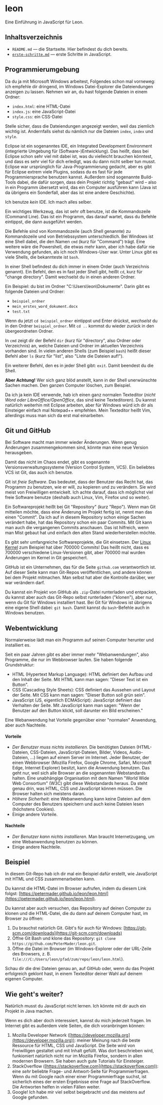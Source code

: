 # leon

Eine Einführung in JavaScript für Leon.

## Inhaltsverzeichnis

* `README.md` &mdash; die Startseite. Hier befindest du dich bereits.
* [`erste-schritte.md`](erste-schritte.md) &mdash; erste Schritte in JavaScript.

## Programmierumgebung

Da du ja mit Microsoft Windows arbeitest, Folgendes schon mal vorneweg: ich
empfehle dir dringend, im Windows Datei-Explorer die Dateiendungen anzeigen zu
lassen. Nehmen wir an, du hast folgende Dateien in einem Ordner:

* `index.html`: eine HTML-Datei
* `index.js`: eine JavaScript-Datei
* `style.css`: ein CSS-Datei

Stelle sicher, dass die Dateiendungen angezeigt werden, weil das ziemlich
wichtig ist. Andernfalls siehst du nämlich nur die Dateien `index`, `index` und
`style`.

Eclipse ist ein sogenanntes IDE, ein Integrated Development Environment
(integrierte Umgebung für (Software-)Entwicklung). Das heißt, dass bei Eclipse
schon sehr viel mit dabei ist, was du vielleicht brauchen könntest, und dass es
sehr viel für dich erledigt, was du dann nicht selber tun musst. Eclipse war
ursprünglich für Java-Programmierung gedacht, aber es gibt für Eclipse extrem
viele Plugins, sodass du es fast für jede Programmiersprache benutzen kannst.
Außerdem sind sogenannte Build-Tools dabei, die dafür sorgen, dass dein Projekt
richtig "gebaut" wird &ndash; also in ein Programm übersetzt wird, das ein
Computer ausführen kann (Java ist da übrigens ein Sonderfall, aber das ist eine
andere Geschichte).

Ich benutze *kein* IDE. Ich mach alles selber.

Ein wichtiges Werkzeug, das ist sehr oft benutze, ist die Kommandozeile (Command
Line). Das ist ein Programm, das darauf wartet, dass du Befehle eintippst, die
dann ausgeführt werden. 

Die Befehle sind von Kommandozeile (auch Shell genannte) zu Kommandozeile und
von Betriebssystem unterschiedlich. Bei Windows ist eine Shell dabei, die den
Namen `cmd` (kurz für "Command") trägt. Eine weitere wäre die Powershell, die
etwas mehr kann, aber ich habe dafür nie Verwendung gefunden, als ich noch
Windows-User war. Unter Linux gibt es viele Shells, die bekannteste ist `bash`.

In einer Shell befindest du dich immer in einem Order (auch Verzeichnis
genannt). Ein Befehl, den es in fast jeder Shell gibt, heißt `cd`, kurz für
"change directory". Damit wechselst du in einen anderen Ordner.

Ein Beispiel: du bist im Ordner "C:\Users\leon\Dokumente". Darin gibt es
folgende Dateien und Ordner:

* `beispiel_ordner`
* `mein_erstes_word_dokument.docx`
* `test.txt`

Wenn du jetzt `cd beispiel_ordner` eintippst und Enter drückst, *wechselst* du
in den Ordner `beispiel_ordner`. Mit `cd ..` kommst du wieder zurück in den
übergeordneten Ordner.

In `cmd` zeigt dir der Befehl `dir` (kurz für "directory", also Ordner oder
Verzeichnis) an, welche Dateien und Ordner im aktuellen Verzeichnis vorhanden
sind. In vielen anderen Shells (zum Beispiel `bash`) heißt dieser Befehl aber
`ls` (kurz für "list", also "Liste die Dateien auf!").

Ein weiterer Befehl, den es in jeder Shell gibt: `exit`. Damit beendest du die
Shell.

**Aber Achtung!** Wer sich ganz blöd anstellt, kann in der Shell unerwünschte 
Sachen machen. Den ganzen Computer löschen, zum Beispiel.

Da ich ja kein IDE verwende, hab ich einen ganz normalen Texteditor (*nicht Word
oder LibreOffice/OpenOffice*, das sind keine Texteditoren). Du kannst natürlich
weiterhin mit Eclipse arbeiten, aber für Windows würd ich dir als Einsteiger
einfach mal Notepad++ empfehlen. Mein Texteditor heißt Vim, allerdings muss man
sich da erst mal einarbeiten.

## Git und GitHub

Bei Software macht man immer wieder Änderungen. Wenn genug Änderungen
zusammengekommen sind, könnte man eine neue Version herausgeben.

Damit das nicht im Chaos endet, gibt es sogenannte Versionsverwaltungssysteme
(Version Control System, VCS). Ein beliebtes VCS ist Git, das auch ich benutze.

Git ist *freie Software*. Das bedeutet, dass der Benutzer das Recht hat, das
Programm zu benutzen, wie er will, zu kopieren und zu verändern. Sie wird meist
von Freiwilligen entwickelt. Ich achte darauf, dass ich möglichst viel freie
Software benutze (deshalb auch Linux, Vim, Firefox und so weiter).

Ein Softwareprojekt heißt bei Git "Repository" (kurz "Repo"). Wenn man Git
mitteilen möchte, dass eine Änderung im Projekt fertig ist, nennt man das einen
"Commit". Da ich auf in diesem Repository schon einige Sachen verändert habe, 
hat das Repository schon ein paar Commits. Mit Git kann man auch die vergangenen
Commits anschauen. Das ist hilfreich, wenn man Mist gebaut hat und einfach den
alten Stand wiederherstellen möchte.

Es gibt sehr umfangreiche Softwareprojekte, die Git einsetzen. Der
[Linux Kernel](https://github.com/torvalds/linux) zum Beispiel hat über 700000
Commits! Das heißt nicht, dass es 700000 verschiedene Linux-Versionen gibt, aber
700000 mal wurden Änderungen im Kernel in Git gespeichert.

GitHub ist ein Unternehmen, das für die Seite `github.com` verantwortlich ist.
Auf dieser Seite kann man Git-Repos veröffentlichen, und andere können bei dem
Projekt mitmachen. Man selbst hat aber die Kontrolle darüber, wer war verändern
darf.

Du kannst ein Projekt von GitHub als `.zip`-Datei runterladen und entpacken, du
kannst aber auch das Git-Repo selbst runterladen ("klonen"), aber nur, wenn du 
Git für Windows installiert hast. Bei Git für Windows ist übrigens eine eigene
Shell dabei: `git bash`. Damit kannst du `bash`-Befehle auch in Windows
benutzen.

## Webentwicklung

Normalerweise lädt man ein Programm auf seinen Computer herunter und installiert
es.

Seit ein paar Jahren gibt es aber immer mehr "Webanwendungen", also Programme,
die nur im Webbrowser laufen. Sie haben folgende Grundstruktur:

* HTML (Hypertext Markup Language): HTML definiert den Aufbau und den Inhalt der
Seite. Mit HTML kann man sagen: "Dieser Text ist ein Button".
* CSS (Cascading Style Sheets): CSS definiert das Aussehen und Layout der Seite.
Mit CSS kann man sagen: "Dieser Button soll grün sein".
* JavaScript (JS, eigentlich ECMAScript): JavaScript definiert das Verhalten der
Seite. Mit JavaScript kann man sagen: "Wenn der Benutzer auf den Button klickt,
soll darunter ein Bild erscheinen."

Eine Webanwendung hat Vorteile gegenüber einer "normalen" Anwendung, aber auch 
Nachteile. 

#### Vorteile

* *Der Benutzer muss nichts installieren.* Die benötigten Dateien (HTML-Dateien,
CSS-Dateien, JavaScript-Dateien, Bilder, Videos, Audio-Dateien, ...) liegen 
auf einem Server im Internet. Jeder Benutzer, der einen Webbrowser (Mozilla
Firefox, Google Chrome, Safari, Microsoft Edge, Internet Explorer) besitzt, kann
die Anwendung benutzen. Das geht nur, weil sich alle Browser an die sogenannten
Webstandards halten. Eine unabhängige Organisation mit dem Namen "World Wide Web
Consortium" (W3C) gibt diese Webstandards heraus. Da steht genau drin, was HTML,
CSS und JavaScript können müssen. Die Browser halten sich meistens daran.
* *Höhere Sicherheit*: eine Webanwendung kann keine Dateien auf dem Computer des
Benutzers speichern und auch keine Dateien lesen (höchstens Cookies). 
* Einige andere Vorteile.

#### Nachteile

* *Der Benutzer kann nichts installieren.* Man braucht Internetzugang, um eine 
Webanwendung benutzen zu können.
* Einige andere Nachteile.

## Beispiel

In diesem Git-Repo hab ich dir mal ein Beispiel dafür erstellt, wie JavaScript
mit HTML und CSS zusammenarbeiten kann.

Du kannst die HTML-Datei im Browser aufrufen, indem du diesem Link folgst:
[https://petermader.github.io/leon/leon.html](https://petermader.github.io/leon/leon.html).

Du kannst aber auch versuchen, das Repository auf deinen Computer zu klonen und
die HTML-Datei, die du dann auf deinem Computer hast, im Browser zu öffnen:

1. Du brauchst natürlich Git. Gibt's für auch für Windows:
[https://git-scm.com/downloads](https://git-scm.com/downloads)
2. Öffne Git Bash und klone das Repository:
`git clone https://github.com/PeterMader/leon.git`.
3. Öffne die Datei im Browser (im Windows-Explorer oder der URL-Zeile des
Browsers, z. B. `file:///C:/Users/leon/pfad/zum/repo/leon/leon.html`).

Schau dir die drei Dateien genau an, auf GitHub oder, wenn du das Projekt
erfolgreich geklont hast, in einem Texteditor deiner Wahl auf deinem eigenen
Computer.

## Wie geht's weiter?

Natürlich musst du JavaScript nicht lernen. Ich könnte mit dir auch ein Projekt
in Java machen.

Wenn es dich aber doch interessiert, kannst du mich jederzeit fragen. Im
Internet gibt es außerdem viele Seiten, die dich voranbringen können:

1. Mozilla Developer Network
([https://developer.mozilla.org](https://developer.mozilla.org)): meiner Meinung
nach die beste Ressource für HTML, CSS und JavaScript. Die Seite wird von
Freiwilligen gestaltet und mit Inhalt gefüllt. Was dort beschrieben wird,
funkioniert natürlich nicht nur im Mozilla Firefox, sondern in allen modernen
Browsern. Sie haben auch gute Tutorials für Einsteiger.
2. StackOverflow ([https://stackoverflow.com](https://stackoverflow.com)):
eine *sehr* beliebte Frage- und Antwort-Seite für Programmierfragen. Wenn du mit
Google nach einer einer Programmierfrage suchst, ist sicherlich eines der ersten
Ergebnisse eine Frage auf StackOverflow. Die Antworten helfen in vielen Fällen
weiter.
3. Google! Ich habe mir viel selbst beigebracht und das meistens auf Google
gefunden. 
